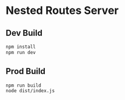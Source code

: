 # Nested Routes Server

## Dev Build

```bash
npm install
npm run dev
```

## Prod Build

```bash
npm run build
node dist/index.js
```
